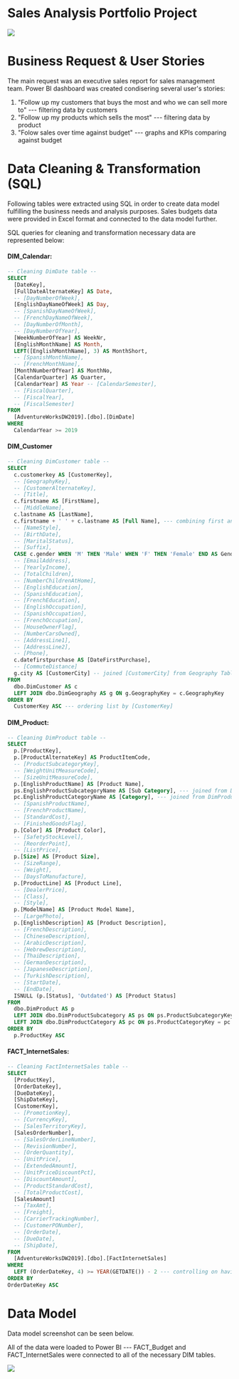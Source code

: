 # Sales Analysis Portfolio Project
<img src = "https://github.com/aakolesnikov/Sales_Analysis---power_BI-SQL/blob/9d71c29c0f622ef947339fbdf97643e3f160f5bf/pictures/collage.png">


# Business Request & User Stories
The main request was an executive sales report for sales management team. Power BI dashboard was created condisering several user's stories:

1) "Follow up my customers that buys the most and who we can sell more to" --- filtering data by customers
2) "Follow up my products which sells the most" --- filtering data by product 
3) "Folow sales over time against budget" --- graphs and KPIs comparing against budget

# Data Cleaning & Transformation (SQL)
Following tables were extracted using SQL in order to create data model fulfilling the business needs and analysis purposes. Sales budgets data were provided in Excel format and connected to the data model further.

SQL queries for cleaning and transformation necessary data are represented below:

#### DIM_Calendar:
```SQL
-- Cleaning DimDate table --
SELECT 
  [DateKey], 
  [FullDateAlternateKey] AS Date, 
  -- [DayNumberOfWeek], 
  [EnglishDayNameOfWeek] AS Day, 
  -- [SpanishDayNameOfWeek], 
  -- [FrenchDayNameOfWeek], 
  -- [DayNumberOfMonth], 
  -- [DayNumberOfYear], 
  [WeekNumberOfYear] AS WeekNr, 
  [EnglishMonthName] AS Month, 
  LEFT([EnglishMonthName], 3) AS MonthShort, 
  -- [SpanishMonthName], 
  -- [FrenchMonthName], 
  [MonthNumberOfYear] AS MonthNo, 
  [CalendarQuarter] AS Quarter, 
  [CalendarYear] AS Year -- [CalendarSemester], 
  -- [FiscalQuarter], 
  -- [FiscalYear], 
  -- [FiscalSemester]
FROM 
  [AdventureWorksDW2019].[dbo].[DimDate] 
WHERE 
  CalendarYear >= 2019
```
#### DIM_Customer
```SQL
-- Cleaning DimCustomer table -- 
SELECT 
  c.customerkey AS [CustomerKey], 
  -- [GeographyKey], 
  -- [CustomerAlternateKey], 
  -- [Title], 
  c.firstname AS [FirstName], 
  -- [MiddleName], 
  c.lastname AS [LastName], 
  c.firstname + ' ' + c.lastname AS [Full Name], --- combining first and last name
  -- [NameStyle], 
  -- [BirthDate], 
  -- [MaritalStatus], 
  -- [Suffix], 
  CASE c.gender WHEN 'M' THEN 'Male' WHEN 'F' THEN 'Female' END AS Gender, 
  -- [EmailAddress], 
  -- [YearlyIncome], 
  -- [TotalChildren], 
  -- [NumberChildrenAtHome], 
  -- [EnglishEducation], 
  -- [SpanishEducation], 
  -- [FrenchEducation], 
  -- [EnglishOccupation], 
  -- [SpanishOccupation], 
  -- [FrenchOccupation], 
  -- [HouseOwnerFlag], 
  -- [NumberCarsOwned], 
  -- [AddressLine1], 
  -- [AddressLine2], 
  -- [Phone], 
  c.datefirstpurchase AS [DateFirstPurchase], 
  -- [CommuteDistance]
  g.city AS [CustomerCity] -- joined [CustomerCity] from Geography Table
FROM 
  dbo.DimCustomer AS c
  LEFT JOIN dbo.DimGeography AS g ON g.GeographyKey = c.GeographyKey
ORDER BY 
  CustomerKey ASC --- ordering list by [CustomerKey]
```

#### DIM_Product:
```SQL
-- Cleaning DimProduct table -- 
SELECT 
  p.[ProductKey], 
  p.[ProductAlternateKey] AS ProductItemCode, 
  -- [ProductSubcategoryKey], 
  -- [WeightUnitMeasureCode], 
  -- [SizeUnitMeasureCode], 
  p.[EnglishProductName] AS [Product Name],
  ps.EnglishProductSubcategoryName AS [Sub Category], --- joined from DimProductSubcategory
  pc.EnglishProductCategoryName AS [Category], --- joined from DimProductCategory
  -- [SpanishProductName], 
  -- [FrenchProductName], 
  -- [StandardCost], 
  -- [FinishedGoodsFlag], 
  p.[Color] AS [Product Color],
  -- [SafetyStockLevel], 
  -- [ReorderPoint], 
  -- [ListPrice], 
  p.[Size] AS [Product Size], 
  -- [SizeRange], 
  -- [Weight], 
  -- [DaysToManufacture], 
  p.[ProductLine] AS [Product Line], 
  -- [DealerPrice], 
  -- [Class], 
  -- [Style], 
  p.[ModelName] AS [Product Model Name], 
  -- [LargePhoto], 
  p.[EnglishDescription] AS [Product Description], 
  -- [FrenchDescription], 
  -- [ChineseDescription], 
  -- [ArabicDescription], 
  -- [HebrewDescription], 
  -- [ThaiDescription], 
  -- [GermanDescription], 
  -- [JapaneseDescription], 
  -- [TurkishDescription], 
  -- [StartDate], 
  -- [EndDate], 
  ISNULL (p.[Status], 'Outdated') AS [Product Status]
FROM 
  dbo.DimProduct AS p
  LEFT JOIN dbo.DimProductSubcategory AS ps ON ps.ProductSubcategoryKey = p.ProductSubcategoryKey
  LEFT JOIN dbo.DimProductCategory AS pc ON ps.ProductCategoryKey = pc.ProductCategoryKey
ORDER BY
  p.ProductKey ASC
```

#### FACT_InternetSales:
```SQL
-- Cleaning FactInternetSales table --
SELECT 
  [ProductKey], 
  [OrderDateKey], 
  [DueDateKey], 
  [ShipDateKey], 
  [CustomerKey], 
  -- [PromotionKey], 
  -- [CurrencyKey], 
  -- [SalesTerritoryKey], 
  [SalesOrderNumber], 
  -- [SalesOrderLineNumber], 
  -- [RevisionNumber], 
  -- [OrderQuantity], 
  -- [UnitPrice], 
  -- [ExtendedAmount], 
  -- [UnitPriceDiscountPct], 
  -- [DiscountAmount], 
  -- [ProductStandardCost], 
  -- [TotalProductCost], 
  [SalesAmount]
  -- [TaxAmt], 
  -- [Freight], 
  -- [CarrierTrackingNumber], 
  -- [CustomerPONumber], 
  -- [OrderDate], 
  -- [DueDate], 
  -- [ShipDate],
FROM 
  [AdventureWorksDW2019].[dbo].[FactInternetSales]
WHERE
  LEFT (OrderDateKey, 4) >= YEAR(GETDATE()) - 2 --- controlling on having only 2 years back in time for analysis 
ORDER BY 
OrderDateKey ASC 
```
# Data Model
Data model screenshot can be seen below. 

All of the data were loaded to Power BI --- FACT_Budget and FACT_InternetSales were connected to all of the necessary DIM tables.

<img src = "https://github.com/aakolesnikov/Sales_Analysis---power_BI-SQL/blob/501c35dde7a1d14bcc586ecbf9d48342f89737b7/pictures/Data_Model.png">

